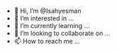 - 👋 Hi, I’m @Isahyesman
- 👀 I’m interested in ...
- 🌱 I’m currently learning ...
- 💞️ I’m looking to collaborate on ...
- 📫 How to reach me ...

<!---
Isahyesman/Isahyesman is a ✨ special ✨ repository because its `README.md` (this file) appears on your GitHub profile.
You can click the Preview link to take a look at your changes.
--->
